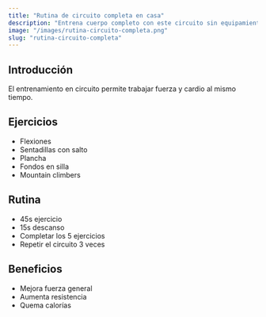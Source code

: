 ```yaml
---
title: "Rutina de circuito completa en casa"
description: "Entrena cuerpo completo con este circuito sin equipamiento."
image: "/images/rutina-circuito-completa.png"
slug: "rutina-circuito-completa"
---
```


## Introducción

El entrenamiento en circuito permite trabajar fuerza y cardio al mismo tiempo.

## Ejercicios

- Flexiones
- Sentadillas con salto
- Plancha
- Fondos en silla
- Mountain climbers

## Rutina

- 45s ejercicio
- 15s descanso
- Completar los 5 ejercicios
- Repetir el circuito 3 veces

## Beneficios

- Mejora fuerza general
- Aumenta resistencia
- Quema calorías

